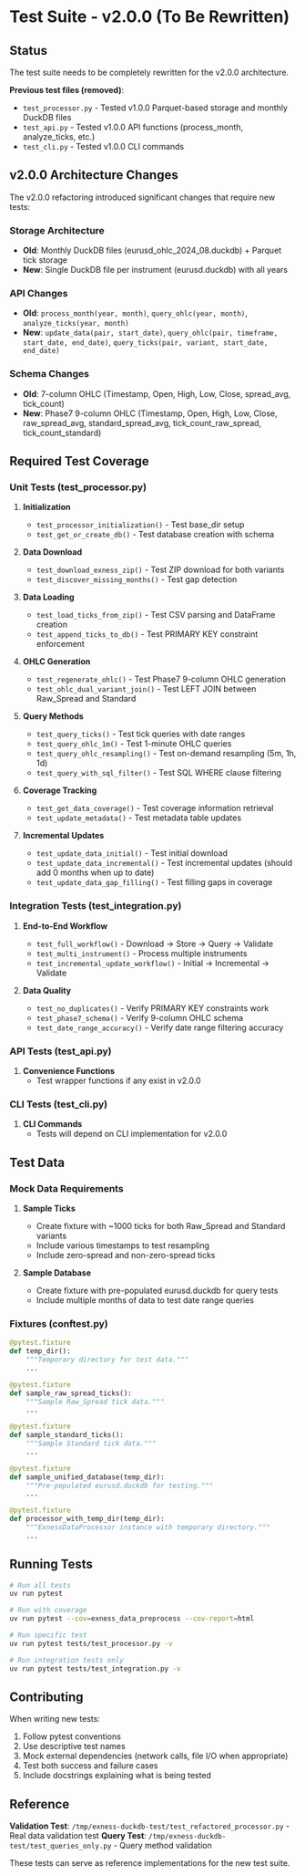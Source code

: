 # Test Suite - v2.0.0 (To Be Rewritten)

## Status

The test suite needs to be completely rewritten for the v2.0.0 architecture.

**Previous test files (removed)**:
- `test_processor.py` - Tested v1.0.0 Parquet-based storage and monthly DuckDB files
- `test_api.py` - Tested v1.0.0 API functions (process_month, analyze_ticks, etc.)
- `test_cli.py` - Tested v1.0.0 CLI commands

## v2.0.0 Architecture Changes

The v2.0.0 refactoring introduced significant changes that require new tests:

### Storage Architecture
- **Old**: Monthly DuckDB files (eurusd_ohlc_2024_08.duckdb) + Parquet tick storage
- **New**: Single DuckDB file per instrument (eurusd.duckdb) with all years

### API Changes
- **Old**: `process_month(year, month)`, `query_ohlc(year, month)`, `analyze_ticks(year, month)`
- **New**: `update_data(pair, start_date)`, `query_ohlc(pair, timeframe, start_date, end_date)`, `query_ticks(pair, variant, start_date, end_date)`

### Schema Changes
- **Old**: 7-column OHLC (Timestamp, Open, High, Low, Close, spread_avg, tick_count)
- **New**: Phase7 9-column OHLC (Timestamp, Open, High, Low, Close, raw_spread_avg, standard_spread_avg, tick_count_raw_spread, tick_count_standard)

## Required Test Coverage

### Unit Tests (test_processor.py)

1. **Initialization**
   - `test_processor_initialization()` - Test base_dir setup
   - `test_get_or_create_db()` - Test database creation with schema

2. **Data Download**
   - `test_download_exness_zip()` - Test ZIP download for both variants
   - `test_discover_missing_months()` - Test gap detection

3. **Data Loading**
   - `test_load_ticks_from_zip()` - Test CSV parsing and DataFrame creation
   - `test_append_ticks_to_db()` - Test PRIMARY KEY constraint enforcement

4. **OHLC Generation**
   - `test_regenerate_ohlc()` - Test Phase7 9-column OHLC generation
   - `test_ohlc_dual_variant_join()` - Test LEFT JOIN between Raw_Spread and Standard

5. **Query Methods**
   - `test_query_ticks()` - Test tick queries with date ranges
   - `test_query_ohlc_1m()` - Test 1-minute OHLC queries
   - `test_query_ohlc_resampling()` - Test on-demand resampling (5m, 1h, 1d)
   - `test_query_with_sql_filter()` - Test SQL WHERE clause filtering

6. **Coverage Tracking**
   - `test_get_data_coverage()` - Test coverage information retrieval
   - `test_update_metadata()` - Test metadata table updates

7. **Incremental Updates**
   - `test_update_data_initial()` - Test initial download
   - `test_update_data_incremental()` - Test incremental updates (should add 0 months when up to date)
   - `test_update_data_gap_filling()` - Test filling gaps in coverage

### Integration Tests (test_integration.py)

1. **End-to-End Workflow**
   - `test_full_workflow()` - Download → Store → Query → Validate
   - `test_multi_instrument()` - Process multiple instruments
   - `test_incremental_update_workflow()` - Initial → Incremental → Validate

2. **Data Quality**
   - `test_no_duplicates()` - Verify PRIMARY KEY constraints work
   - `test_phase7_schema()` - Verify 9-column OHLC schema
   - `test_date_range_accuracy()` - Verify date range filtering accuracy

### API Tests (test_api.py)

1. **Convenience Functions**
   - Test wrapper functions if any exist in v2.0.0

### CLI Tests (test_cli.py)

1. **CLI Commands**
   - Tests will depend on CLI implementation for v2.0.0

## Test Data

### Mock Data Requirements

1. **Sample Ticks**
   - Create fixture with ~1000 ticks for both Raw_Spread and Standard variants
   - Include various timestamps to test resampling
   - Include zero-spread and non-zero-spread ticks

2. **Sample Database**
   - Create fixture with pre-populated eurusd.duckdb for query tests
   - Include multiple months of data to test date range queries

### Fixtures (conftest.py)

```python
@pytest.fixture
def temp_dir():
    """Temporary directory for test data."""
    ...

@pytest.fixture
def sample_raw_spread_ticks():
    """Sample Raw_Spread tick data."""
    ...

@pytest.fixture
def sample_standard_ticks():
    """Sample Standard tick data."""
    ...

@pytest.fixture
def sample_unified_database(temp_dir):
    """Pre-populated eurusd.duckdb for testing."""
    ...

@pytest.fixture
def processor_with_temp_dir(temp_dir):
    """ExnessDataProcessor instance with temporary directory."""
    ...
```

## Running Tests

```bash
# Run all tests
uv run pytest

# Run with coverage
uv run pytest --cov=exness_data_preprocess --cov-report=html

# Run specific test
uv run pytest tests/test_processor.py -v

# Run integration tests only
uv run pytest tests/test_integration.py -v
```

## Contributing

When writing new tests:
1. Follow pytest conventions
2. Use descriptive test names
3. Mock external dependencies (network calls, file I/O when appropriate)
4. Test both success and failure cases
5. Include docstrings explaining what is being tested

## Reference

**Validation Test**: `/tmp/exness-duckdb-test/test_refactored_processor.py` - Real data validation test
**Query Test**: `/tmp/exness-duckdb-test/test_queries_only.py` - Query method validation

These tests can serve as reference implementations for the new test suite.

